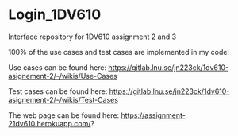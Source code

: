 # Login_1DV610
Interface repository for 1DV610 assignment 2 and 3


100% of the use cases and test cases are implemented in my code!

Use cases can be found here: https://gitlab.lnu.se/jn223ck/1dv610-asignement-2/-/wikis/Use-Cases

Test cases can be found here: https://gitlab.lnu.se/jn223ck/1dv610-asignement-2/-/wikis/Test-Cases


The web page can be found here: https://assignment-21dv610.herokuapp.com/?

